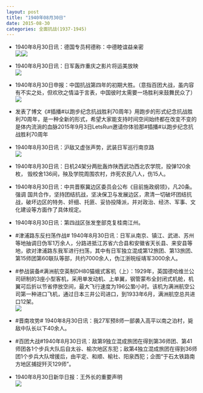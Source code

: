 ```yaml
---
layout: post
title: "1940年08月30日"
date: 2015-08-30
categories: 全面抗战(1937-1945)
---
```


<meta name="referrer" content="no-referrer" />

- 1940年8月30日讯：德国专员柯德称：中德睦谊益亲密 <br/><img src="https://ww1.sinaimg.cn/large/aca367d8jw1evl1a4ni5tj20me0ktjxm.jpg" /><img src="https://ww4.sinaimg.cn/large/aca367d8jw1evl1a4zso7j20ck071myi.jpg" />

- 1940年8月30日讯：日军轰炸重庆之影片将运美放映 <br/><img src="https://ww3.sinaimg.cn/large/aca367d8jw1evkzjpx8kfj20io0aogoe.jpg" />

- 1940年8月30日申报：中国抗战第四年的初期大胜。（意指百团大战，虽内容有不实之处，但欢欣之情溢于言表，中国彼时太需要一场胜利来鼓舞民众了） <br/><img src="https://ww4.sinaimg.cn/large/aca367d8jw1evkxtanpgwj20ml0y6h3q.jpg" />

- 发表了博文《#插播#以跑步纪念抗战胜利70周年》用跑步的形式纪念抗战胜利70周年，是一种全新的形式，希望大家能支持时间空间始终都在改变不变的是体内流淌的血脉2015年9月3日LetsRun邀请你体验那#插播#以跑步纪念抗战胜利70周年 

- 1940年8月30日讯：沪敌又虚张声势，武装日军巡行南京路 <br/><img src="https://ww3.sinaimg.cn/large/aca367d8jw1evkw2ty3mkj20bv0ce3zo.jpg" />

- 1940年8月30日讯：日机24架分两批轰炸陕西武功西北农学院，投弹120余枚， 毁校舍136间，殃及学院周围农村，炸死农民八人，伤15人。 

- 1940年8月30日讯：中共晋察冀边区委员会公布《目前施政纲领》，凡20条。强调 国共合作，坚持团结抗战，坚决保卫与发展边区，肃清一切破坏团结抗 战，破坏边区的特务、奸细、托匪、妥协投降派，并对政治、经济、军事、文 化建设等方面作了具体规定。 

- 1940年8月30日讯：第四战区张发奎部克复桂南江州。 

- #津浦路东反扫荡作战# 1940年8月30日讯：日军从南京、镇江、武进、苏州等地抽调日伪军1万余人，分路进抵江苏省六合县和安徽省天长县、来安县等地，欲对津浦路东我军进行扫荡，其中有日军独立混成第12旅团、第13旅团、第15师团第60联队等部，共约7000余人，伪江浙皖绥靖军3000余人。 

- #参战装备#满洲航空英制DH80猫蛾式客机（上）：1929年，英国德哈维兰公司研制的3座小型客机，采用单发动机、上单翼，钢管蒙布全封闭式机舱，机翼可后折以节省停放空间，最大飞行速度为196公里∕小时。该机为满洲航空公司第一种进口飞机，通过日本三井公司进口，到1933年6月，满洲航空总共进口12架。   <br/><img src="https://ww4.sinaimg.cn/large/aca367d8jw1evkeqjvbipj20b10itmzc.jpg" />

- #晋南攻势# 1940年8月30日讯：我27军预8师一部袭入高平以南之泊村，毙敌中队长以下40余人。 

- #百团大战#1940年8月30日讯：敌第9独立混成旅团在得到第36师团、第41师团各1个步兵大队后自太谷、榆次地区东犯；敌第4独立混成旅团在得到36师团1个步兵大队增援后，由平定、和顺、榆社、阳泉西犯；企图“于石太铁路南方地区捕捉歼灭129师”。 

- 1940年8月30日新华日报：王外长的重要声明 <br/><img src="https://ww2.sinaimg.cn/large/aca367d8jw1evk9j7rp56j212m0gn7ai.jpg" />

